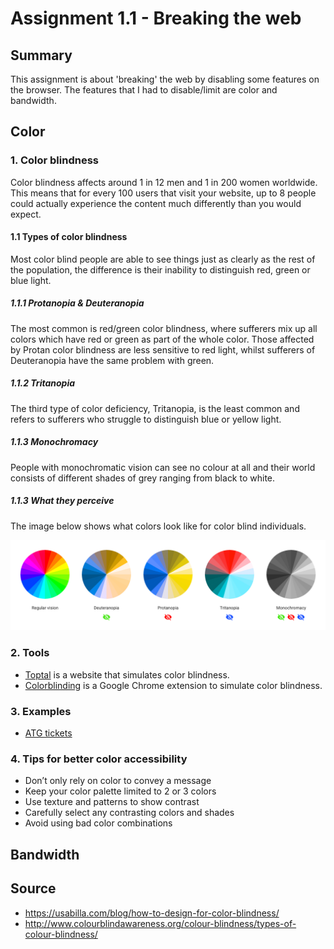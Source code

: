 # Assignment 1.1 - Breaking the web

## Summary
This assignment is about 'breaking' the web by disabling some features on the browser. The features that I had to disable/limit are color and bandwidth.

## Color

### 1. Color blindness
Color blindness affects around 1 in 12 men and 1 in 200 women worldwide. This means that for every 100 users that visit your website, up to 8 people could actually experience the content much differently than you would expect.

#### 1.1 Types of color blindness
Most color blind people are able to see things just as clearly as the rest of the population, the difference is their inability to distinguish red, green or blue light.

##### 1.1.1 Protanopia & Deuteranopia
The most common is red/green color blindness, where sufferers mix up all colors which have red or green as part of the whole color. Those affected by Protan color blindness are less sensitive to red light, whilst sufferers of Deuteranopia have the same problem with green.

##### 1.1.2 Tritanopia 
The third type of color deficiency, Tritanopia, is the least common and refers to sufferers who struggle to distinguish blue or yellow light.

##### 1.1.3 Monochromacy 
People with monochromatic vision can see no colour at all and their world consists of different shades of grey ranging from black to white.

##### 1.1.3 What they perceive
The image below shows what colors look like for color blind individuals.

<img src="https://github.com/Arash217/browser-technologies-1819/blob/master/Week1/docs/color-blindness.png"/>

### 2. Tools
- [Toptal](https://www.toptal.com/designers/colorfilter/) is a website that simulates color blindness.
- [Colorblinding](https://chrome.google.com/webstore/detail/colorblinding/dgbgleaofjainknadoffbjkclicbbgaa) is a Google Chrome extension to simulate color blindness.

### 3. Examples
- [ATG tickets](https://beta.atgtickets.com/seats/9-to-5-the-musical/savoy-theatre/FE5C32DB-53FB-4D86-90FD-F16C13721F75)

### 4. Tips for better color accessibility
- Don’t only rely on color to convey a message
- Keep your color palette limited to 2 or 3 colors
- Use texture and patterns to show contrast
- Carefully select any contrasting colors and shades
- Avoid using bad color combinations

## Bandwidth


## Source
- https://usabilla.com/blog/how-to-design-for-color-blindness/
- http://www.colourblindawareness.org/colour-blindness/types-of-colour-blindness/
